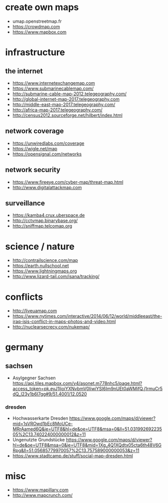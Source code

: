 # create own maps
* umap.openstreetmap.fr
* https://crowdmap.com
* https://www.mapbox.com

# infrastructure

## the internet
* https://www.internetexchangemap.com
* https://www.submarinecablemap.com/
* http://submarine-cable-map-2012.telegeography.com/
* http://global-internet-map-2017.telegeography.com
* http://middle-east-map-2017.telegeography.com/
* http://africa-map-2017.telegeography.com/
* http://census2012.sourceforge.net/hilbert/index.html

## network coverage
* https://unwiredlabs.com/coverage
* https://wigle.net/map
* https://opensignal.com/networks

## network security
* https://www.fireeye.com/cyber-map/threat-map.html
* http://www.digitalattackmap.com

## surveillance
* https://kamba4.crux.uberspace.de
* http://cctvmap.binarybase.org/
* http://sniffmap.telcomap.org

# science / nature
* http://contrailscience.com/map
* https://earth.nullschool.net
* https://www.lightningmaps.org
* http://www.lizard-tail.com/isana/tracking/

# conflicts
* http://liveuamap.com
* https://www.nytimes.com/interactive/2014/06/12/world/middleeast/the-iraq-isis-conflict-in-maps-photos-and-video.html
* http://nuclearsecrecy.com/nukemap/

# germany

## sachsen
* Asylgegner Sachsen https://api.tiles.mapbox.com/v4/asonet.m778nhc5/page.html?access_token=pk.eyJ1IjoiYXNvbmV0IiwiYSI6Im9nUEt0aWMifQ.j1rmuCr5dQ_l23y1b6I7gg#9/51.4001/12.0520

### dresden
* Hochwasserkarte Dresden https://www.google.com/maps/d/viewer?mid=1sVROwd1bEc8MoUCe-MRrAamed6Q&ie=UTF8&hl=de&oe=UTF8&msa=0&ll=51.03199269223505%2C13.740224000000012&z=11
* Ungenutzte Grundstücke https://www.google.com/maps/d/viewer?hl=de&oe=UTF8&msa=0&ie=UTF8&mid=1Xg_4Q1XQdtx05cta6th48V6GRpg&ll=51.05685779970057%2C13.757589000000053&z=11
* https://www.stadtcamp.de/stuff/social-map-dresden.html

# misc
* https://www.mapillary.com
* http://www.mapcrunch.com/
